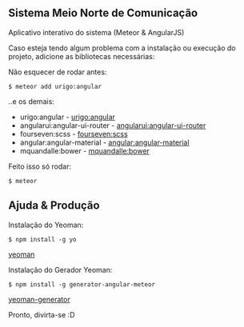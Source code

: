 ## Sistema Meio Norte de Comunicação

Aplicativo interativo do sistema (Meteor & AngularJS)

Caso esteja tendo algum problema com a instalação ou execução do projeto, adicione as bibliotecas necessárias:

Não esquecer de rodar antes:

    $ meteor add urigo:angular

..e os demais:

 - urigo:angular - [urigo:angular](https://github.com/Urigo/angular-meteor)
 - angularui:angular-ui-router - [angularui:angular-ui-router](https://github.com/angular-ui/ui-router)
 - fourseven:scss - [fourseven:scss](https://github.com/fourseven/meteor-scss)
 - angular:angular-material - [angular:angular-material](https://github.com/angular/material)
 - mquandalle:bower - [mquandalle:bower](https://github.com/mquandalle/meteor-bower)

Feito isso só rodar:

    $ meteor

## Ajuda & Produção

Instalação do Yeoman:

    $ npm install -g yo

[yeoman](http://yeoman.io/)

Instalação do Gerador Yeoman:

    $ npm install -g generator-angular-meteor

[yeoman-generator](https://github.com/ndxbxrme/generator-angular-meteor)

Pronto, divirta-se :D
